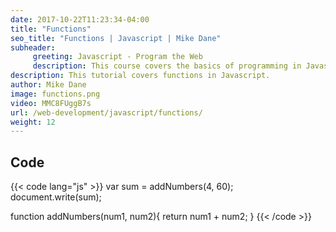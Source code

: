 ```yaml
---
date: 2017-10-22T11:23:34-04:00
title: "Functions"
seo_title: "Functions | Javascript | Mike Dane"
subheader:
     greeting: Javascript - Program the Web
     description: This course covers the basics of programming in Javascript. Work your way through the videos and we'll teach you everything you need to know to make your website more responsive!
description: This tutorial covers functions in Javascript.
author: Mike Dane
image: functions.png
video: MMC8FUggB7s
url: /web-development/javascript/functions/
weight: 12
---
```


## Code

{{< code lang="js" >}}
var sum = addNumbers(4, 60);
document.write(sum);

function addNumbers(num1, num2){
     return num1 + num2;
}
{{< /code >}}
